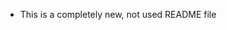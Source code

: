 - This is a completely new, not used README file

<!---
mrlirock/mrlirock is a ✨ special ✨ repository because its `README.md` (this file) appears on your GitHub profile.
You can click the Preview link to take a look at your changes.
--->
